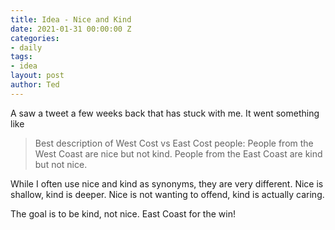 ```yaml
---
title: Idea - Nice and Kind
date: 2021-01-31 00:00:00 Z
categories:
- daily
tags:
- idea
layout: post
author: Ted
--- 
```


A saw a tweet a few weeks back that has stuck with me. It went something like

> Best description of West Cost vs East Cost people: People from the West Coast are nice but not kind. People from the East Coast are kind but not nice.

While I often use nice and kind as synonyms, they are very different. Nice is shallow, kind is deeper. Nice is not wanting to offend, kind is actually caring.

The goal is to be kind, not nice. East Coast for the win!
